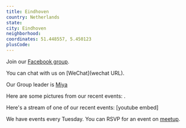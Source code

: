 ```yaml
---
title: Eindhoven
country: Netherlands
state: 
city: Eindhoven
neighborhood: 
coordinates: 51.448557, 5.450123
plusCode:
---
```

Join our [Facebook group](https://www.facebook.com/groups/free.code.camp.lightcity).

You can chat with us on [WeChat](wechat URL).

Our Group leader is [Miya](freecodecamp.org/miya)

Here are some pictures from our recent events:
![]().

Here's a stream of one of our recent events:
[youtube embed]

We have events every Tuesday. You can RSVP for an event on [meetup](meetupurl).
